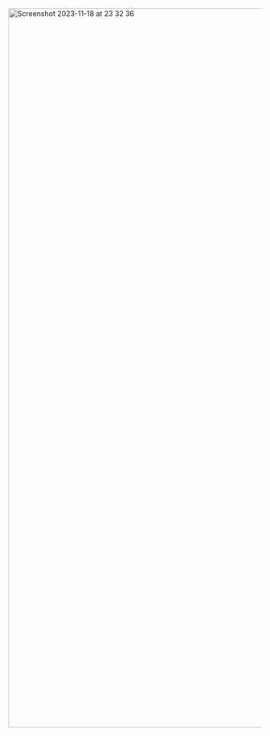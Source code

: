 <img width="1429" alt="Screenshot 2023-11-18 at 23 32 36" src="https://github.com/Selyiah/web-dev-basics/assets/140277594/442c1cd8-dc7b-4b0f-ab33-848492d50bbe">
